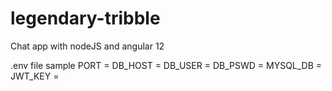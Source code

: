 # legendary-tribble
Chat app with nodeJS and angular 12


.env file sample
PORT = 
DB_HOST = 
DB_USER = 
DB_PSWD = 
MYSQL_DB = 
JWT_KEY = 
